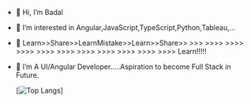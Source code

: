 - 👋 Hi, I’m Badal
- 👀 I’m interested in Angular,JavaScript,TypeScript,Python,Tableau,...
- 🌱 Learn>>Share>>LearnMistake>>Learn>>Share>> >>> >>>> >>>> >>>> >>>> >>>> >>>> >>>> >>>> >>>> >>>> Learn!!!!!
- 🌱 I’m A UI/Angular Developer.....Aspiration to become Full Stack in Future.


     [![Top Langs](https://github-readme-stats.vercel.app/api/top-langs/?username=pateba06&layout=compact)]

<!---
pateba06/pateba06 is a ✨ special ✨ repository because its `README.md` (this file) appears on your GitHub profile.
You can click the Preview link to take a look at your changes.
--->
